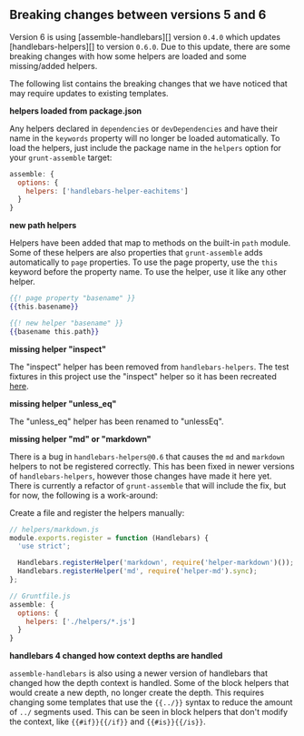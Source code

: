 ## Breaking changes between versions 5 and 6

Version 6 is using [assemble-handlebars][] version `0.4.0` which updates [handlebars-helpers][] to version `0.6.0`. Due to this update, there are some breaking changes with how some helpers are loaded and some missing/added helpers.

The following list contains the breaking changes that we have noticed that may require updates to existing templates.

**helpers loaded from package.json**

Any helpers declared in `dependencies` or `devDependencies` and have their name in the `keywords` property will no longer be loaded automatically. To load the helpers, just include the package name in the `helpers` option for your `grunt-assemble` target:

```js
assemble: {
  options: {
    helpers: ['handlebars-helper-eachitems']
  }
}
```

**new path helpers**

Helpers have been added that map to methods on the built-in `path` module. Some of these helpers are also properties that `grunt-assemble` adds automatically to `page` properties. To use the page property, use the `this` keyword before the property name. To use the helper, use it like any other helper.

```handlebars
{{! page property "basename" }}
{{this.basename}}

{{! new helper "basename" }}
{{basename this.path}}
```

**missing helper "inspect"**

The "inspect" helper has been removed from `handlebars-helpers`. The test fixtures in this project use the "inspect" helper so it has been recreated [here](./test/helpers/logging.js).

**missing helper "unless_eq"**

The "unless_eq" helper has been renamed to "unlessEq".

**missing helper "md" or "markdown"**

There is a bug in `handlebars-helpers@0.6` that causes the `md` and `markdown` helpers to not be registered correctly. This has been fixed in newer versions of `handlebars-helpers`, however those changes have made it here yet. There is currently a refactor of `grunt-assemble` that will include the fix, but for now, the following is a work-around:

Create a file and register the helpers manually:

```js
// helpers/markdown.js
module.exports.register = function (Handlebars) {
  'use strict';

  Handlebars.registerHelper('markdown', require('helper-markdown')());
  Handlebars.registerHelper('md', require('helper-md').sync);
};
```

```js
// Gruntfile.js
assemble: {
  options: {
    helpers: ['./helpers/*.js']
  }
}
```

**handlebars 4 changed how context depths are handled**

`assemble-handlebars` is also using a newer version of handlebars that changed how the depth context is handled. Some of the block helpers that would create a new depth, no longer create the depth. This requires changing some templates that use the `{{../}}` syntax to reduce the amount of `../` segments used. This can be seen in block helpers that don't modify the context, like `{{#if}}{{/if}}` and `{{#is}}{{/is}}`.
